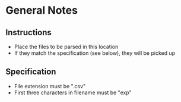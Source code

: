 # General Notes

## Instructions

- Place the files to be parsed in this location
- If they match the specification (see below), they will be picked up

## Specification

- File extension must be ".csv"
- First three characters in filename must be "exp"